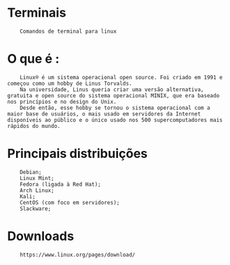 # Terminais
        Comandos de terminal para linux

# O que é :
        Linux® é um sistema operacional open source. Foi criado em 1991 e começou como um hobby de Linus Torvalds. 
        Na universidade, Linus queria criar uma versão alternativa, gratuita e open source do sistema operacional MINIX, que era baseado nos princípios e no design do Unix. 
        Desde então, esse hobby se tornou o sistema operacional com a maior base de usuários, o mais usado em servidores da Internet disponíveis ao público e o único usado nos 500 supercomputadores mais rápidos do mundo.

# Principais distribuições

        Debian;
        Linux Mint;
        Fedora (ligada à Red Hat);
        Arch Linux;
        Kali;
        CentOS (com foco em servidores);
        Slackware;

# Downloads
        https://www.linux.org/pages/download/
